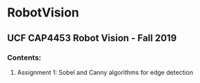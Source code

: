 # RobotVision
## UCF CAP4453 Robot Vision - Fall 2019

### Contents:

1. Assignment 1: Sobel and Canny algorithms for edge detection 
